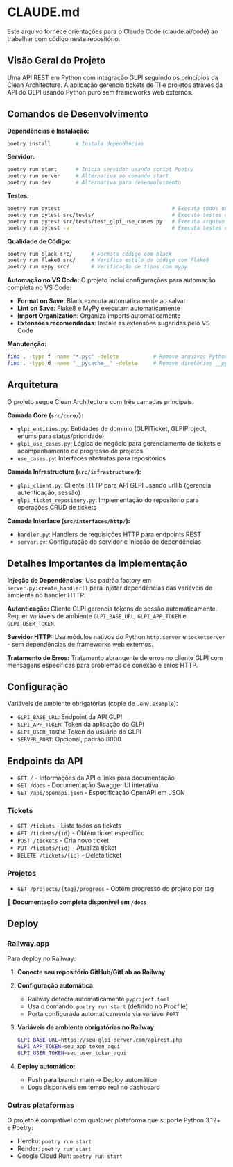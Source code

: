 # CLAUDE.md

Este arquivo fornece orientações para o Claude Code (claude.ai/code) ao trabalhar com código neste repositório.

## Visão Geral do Projeto

Uma API REST em Python com integração GLPI seguindo os princípios da Clean Architecture. A aplicação gerencia tickets de TI e projetos através da API do GLPI usando Python puro sem frameworks web externos.

## Comandos de Desenvolvimento

**Dependências e Instalação:**
```bash
poetry install        # Instala dependências
```

**Servidor:**
```bash
poetry run start      # Inicia servidor usando script Poetry
poetry run server     # Alternativa ao comando start
poetry run dev        # Alternativa para desenvolvimento
```

**Testes:**
```bash
poetry run pytest                                    # Executa todos os testes
poetry run pytest src/tests/                         # Executa testes específicos
poetry run pytest src/tests/test_glpi_use_cases.py   # Executa arquivo de teste específico
poetry run pytest -v                                 # Executa testes com output verboso
```

**Qualidade de Código:**
```bash
poetry run black src/      # Formata código com black
poetry run flake8 src/     # Verifica estilo do código com flake8
poetry run mypy src/       # Verificação de tipos com mypy
```

**Automação no VS Code:**
O projeto inclui configurações para automação completa no VS Code:
- **Format on Save**: Black executa automaticamente ao salvar
- **Lint on Save**: Flake8 e MyPy executam automaticamente
- **Import Organization**: Organiza imports automaticamente
- **Extensões recomendadas**: Instale as extensões sugeridas pelo VS Code

**Manutenção:**
```bash
find . -type f -name "*.pyc" -delete           # Remove arquivos Python compilados
find . -type d -name "__pycache__" -delete     # Remove diretórios __pycache__
```

## Arquitetura

O projeto segue Clean Architecture com três camadas principais:

**Camada Core (`src/core/`):**
- `glpi_entities.py`: Entidades de domínio (GLPITicket, GLPIProject, enums para status/prioridade)
- `glpi_use_cases.py`: Lógica de negócio para gerenciamento de tickets e acompanhamento de progresso de projetos
- `use_cases.py`: Interfaces abstratas para repositórios

**Camada Infrastructure (`src/infrastructure/`):**
- `glpi_client.py`: Cliente HTTP para API GLPI usando urllib (gerencia autenticação, sessão)
- `glpi_ticket_repository.py`: Implementação do repositório para operações CRUD de tickets

**Camada Interface (`src/interfaces/http/`):**
- `handler.py`: Handlers de requisições HTTP para endpoints REST
- `server.py`: Configuração do servidor e injeção de dependências

## Detalhes Importantes da Implementação

**Injeção de Dependências:** Usa padrão factory em `server.py:create_handler()` para injetar dependências das variáveis de ambiente no handler HTTP.

**Autenticação:** Cliente GLPI gerencia tokens de sessão automaticamente. Requer variáveis de ambiente `GLPI_BASE_URL`, `GLPI_APP_TOKEN` e `GLPI_USER_TOKEN`.

**Servidor HTTP:** Usa módulos nativos do Python `http.server` e `socketserver` - sem dependências de frameworks web externos.

**Tratamento de Erros:** Tratamento abrangente de erros no cliente GLPI com mensagens específicas para problemas de conexão e erros HTTP.

## Configuração

Variáveis de ambiente obrigatórias (copie de `.env.example`):
- `GLPI_BASE_URL`: Endpoint da API GLPI
- `GLPI_APP_TOKEN`: Token da aplicação do GLPI
- `GLPI_USER_TOKEN`: Token do usuário do GLPI  
- `SERVER_PORT`: Opcional, padrão 8000

## Endpoints da API

- `GET /` - Informações da API e links para documentação
- `GET /docs` - Documentação Swagger UI interativa
- `GET /api/openapi.json` - Especificação OpenAPI em JSON

### Tickets
- `GET /tickets` - Lista todos os tickets
- `GET /tickets/{id}` - Obtém ticket específico
- `POST /tickets` - Cria novo ticket
- `PUT /tickets/{id}` - Atualiza ticket
- `DELETE /tickets/{id}` - Deleta ticket

### Projetos
- `GET /projects/{tag}/progress` - Obtém progresso do projeto por tag

**📖 Documentação completa disponível em `/docs`**

## Deploy

### Railway.app

Para deploy no Railway:

1. **Conecte seu repositório GitHub/GitLab ao Railway**

2. **Configuração automática:**
   - Railway detecta automaticamente `pyproject.toml`
   - Usa o comando: `poetry run start` (definido no Procfile)
   - Porta configurada automaticamente via variável `PORT`

3. **Variáveis de ambiente obrigatórias no Railway:**
   ```bash
   GLPI_BASE_URL=https://seu-glpi-server.com/apirest.php
   GLPI_APP_TOKEN=seu_app_token_aqui
   GLPI_USER_TOKEN=seu_user_token_aqui
   ```

4. **Deploy automático:**
   - Push para branch main → Deploy automático
   - Logs disponíveis em tempo real no dashboard

### Outras plataformas

O projeto é compatível com qualquer plataforma que suporte Python 3.12+ e Poetry:
- Heroku: `poetry run start`
- Render: `poetry run start`
- Google Cloud Run: `poetry run start`